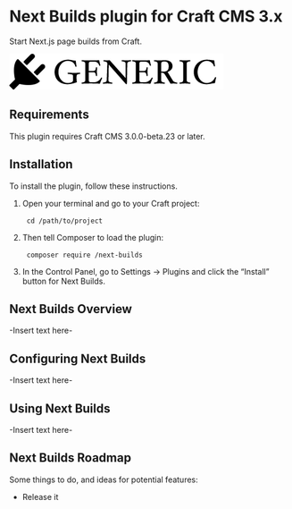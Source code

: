 # Next Builds plugin for Craft CMS 3.x

Start Next.js page builds from Craft.

![Screenshot](resources/img/plugin-logo.png)

## Requirements

This plugin requires Craft CMS 3.0.0-beta.23 or later.

## Installation

To install the plugin, follow these instructions.

1. Open your terminal and go to your Craft project:

        cd /path/to/project

2. Then tell Composer to load the plugin:

        composer require /next-builds

3. In the Control Panel, go to Settings → Plugins and click the “Install” button for Next Builds.

## Next Builds Overview

-Insert text here-

## Configuring Next Builds

-Insert text here-

## Using Next Builds

-Insert text here-

## Next Builds Roadmap

Some things to do, and ideas for potential features:

* Release it